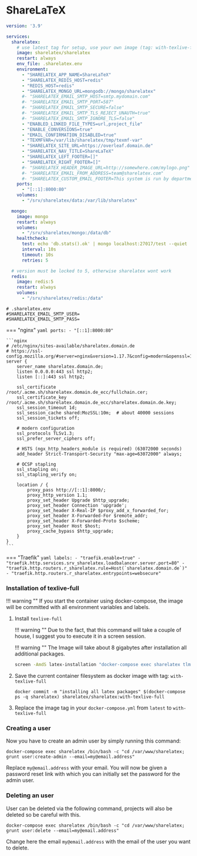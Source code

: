 # ShareLaTeX

```yaml
version: '3.9'

services:
  sharelatex:
    # use latest tag for setup, use your own image (tag: with-texlive-full) after installation 
    image: sharelatex/sharelatex
    restart: always
    env_file: .sharelatex.env
    environment:
      - "SHARELATEX_APP_NAME=ShareLaTeX"
      - "SHARELATEX_REDIS_HOST=redis"
      - "REDIS_HOST=redis"
      - "SHARELATEX_MONGO_URL=mongodb://mongo/sharelatex"
      #- "SHARELATEX_EMAIL_SMTP_HOST=smtp.mydomain.com"
      #- "SHARELATEX_EMAIL_SMTP_PORT=587"
      #- "SHARELATEX_EMAIL_SMTP_SECURE=false"
      #- "SHARELATEX_EMAIL_SMTP_TLS_REJECT_UNAUTH=true"
      #- "SHARELATEX_EMAIL_SMTP_IGNORE_TLS=false"
      - "ENABLED_LINKED_FILE_TYPES=url,project_file"
      - "ENABLE_CONVERSIONS=true"
      - "EMAIL_CONFIRMATION_DISABLED=true"
      - "TEXMFVAR=/var/lib/sharelatex/tmp/texmf-var"
      - "SHARELATEX_SITE_URL=https://overleaf.domain.de"
      - "SHARELATEX_NAV_TITLE=ShareLaTeX"
      - "SHARELATEX_LEFT_FOOTER=[]"
      - "SHARELATEX_RIGHT_FOOTER=[]"
      #- "SHARELATEX_HEADER_IMAGE_URL=http://somewhere.com/mylogo.png"
      #- "SHARELATEX_EMAIL_FROM_ADDRESS=team@sharelatex.com"
      #- "SHARELATEX_CUSTOM_EMAIL_FOOTER=This system is run by department x"
    ports:
      - "[::1]:8000:80"
    volumes:
      - "/srv/sharelatex/data:/var/lib/sharelatex"

  mongo:
    image: mongo
    restart: always
    volumes:
      - "/srv/sharelatex/mongo:/data/db"
    healthcheck:
      test: echo 'db.stats().ok' | mongo localhost:27017/test --quiet
      interval: 10s
      timeout: 10s
      retries: 5

  # version must be locked to 5, otherwise sharelatex wont work
  redis:
    image: redis:5
    restart: always
    volumes:
      - "/srv/sharelatex/redis:/data"
```

```shell
# .sharelatex.env
#SHARELATEX_EMAIL_SMTP_USER=
#SHARELATEX_EMAIL_SMTP_PASS=
```

=== "nginx"
    ```yaml
        ports:
          - "[::1]:8000:80"
    ```

    ```nginx
    # /etc/nginx/sites-available/sharelatex.domain.de
    # https://ssl-config.mozilla.org/#server=nginx&version=1.17.7&config=modern&openssl=1.1.1d&guideline=5.6
    server {
        server_name sharelatex.domain.de;
        listen 0.0.0.0:443 ssl http2;
        listen [::]:443 ssl http2;

        ssl_certificate /root/.acme.sh/sharelatex.domain.de_ecc/fullchain.cer;
        ssl_certificate_key /root/.acme.sh/sharelatex.domain.de_ecc/sharelatex.domain.de.key;
        ssl_session_timeout 1d;
        ssl_session_cache shared:MozSSL:10m;  # about 40000 sessions
        ssl_session_tickets off;

        # modern configuration
        ssl_protocols TLSv1.3;
        ssl_prefer_server_ciphers off;

        # HSTS (ngx_http_headers_module is required) (63072000 seconds)
        add_header Strict-Transport-Security "max-age=63072000" always;

        # OCSP stapling
        ssl_stapling on;
        ssl_stapling_verify on;

        location / {
            proxy_pass http://[::1]:8000/;
            proxy_http_version 1.1;
            proxy_set_header Upgrade $http_upgrade;
            proxy_set_header Connection 'upgrade';
            proxy_set_header X-Real-IP $proxy_add_x_forwarded_for;
            proxy_set_header X-Forwarded-For $remote_addr;
            proxy_set_header X-Forwarded-Proto $scheme;
            proxy_set_header Host $host;
            proxy_cache_bypass $http_upgrade;
        }
    }
    ```

=== "Traefik"
    ```yaml
        labels:
          - "traefik.enable=true"
          - "traefik.http.services.srv_sharelatex.loadbalancer.server.port=80"
          - "traefik.http.routers.r_sharelatex.rule=Host(`sharelatex.domain.de`)"
          - "traefik.http.routers.r_sharelatex.entrypoints=websecure"
    ```

### Installation of texlive-full
!!! warning ""
    If you start the container using docker-compose, the image will be committed with all environment variables and labels.

1. Install `texlive-full`
   
    !!! warning ""
        Due to the fact, that this command will take a couple of house, I suggest you to execute it in a screen session.

    !!! warning ""
        The Image will take about 8 gigabytes after installation all additional packages.

    ```sh
    screen -AmdS latex-installation "docker-compose exec sharelatex tlmgr update --self; tlmgr install scheme-full"
    ```

2. Save the current container filesystem as docker image with tag: `with-texlive-full`

    ```shell
    docker commit -m "installing all latex packages" $(docker-compose ps -q sharelatex) sharelatex/sharelatex:with-texlive-full
    ```

3. Replace the image tag in your `docker-compose.yml` from `latest` to `with-texlive-full`

### Creating a user

Now you have to create an admin user by simply running this command:

```shell
docker-compose exec sharelatex /bin/bash -c "cd /var/www/sharelatex; grunt user:create-admin --email=my@email.address"
```

Replace `my@email.address` with your email. You will now be given a password reset link with which you can initially set the password for the admin user.

### Deleting an user

User can be deleted via the following command, projects will also be deleted so be careful with this.

```shell
docker-compose exec sharelatex /bin/bash -c "cd /var/www/sharelatex; grunt user:delete --email=my@email.address"
```

Change here the email `my@email.address` with the email of the user you want to delete.